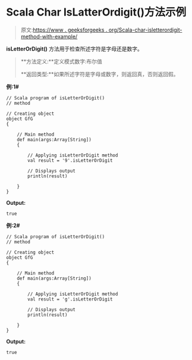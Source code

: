 # Scala Char IsLatterOrdigit()方法示例

> 原文:[https://www . geeksforgeeks . org/Scala-char-isletterordigit-method-with-example/](https://www.geeksforgeeks.org/scala-char-isletterordigit-method-with-example/)

**isLetterOrDigit()** 方法用于检查所述字符是字母还是数字。

> **方法定义:**定义模式数字:布尔值
> 
> **返回类型:**如果所述字符是字母或数字，则返回真，否则返回假。

**例:1#**

```
// Scala program of isLetterOrDigit()
// method

// Creating object
object GfG
{ 

    // Main method
    def main(args:Array[String])
    {

        // Applying isLetterOrDigit method
        val result = '9'.isLetterOrDigit

        // Displays output
        println(result)

    }
} 
```

**Output:**

```
true

```

**例:2#**

```
// Scala program of isLetterOrDigit()
// method

// Creating object
object GfG
{ 

    // Main method
    def main(args:Array[String])
    {

        // Applying isLetterOrDigit method
        val result = 'g'.isLetterOrDigit

        // Displays output
        println(result)

    }
} 
```

**Output:**

```
true

```